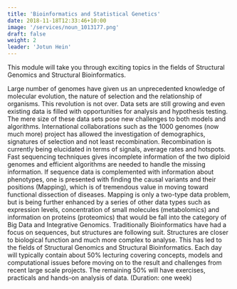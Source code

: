 ```yaml
---
title: 'Bioinformatics and Statistical Genetics'
date: 2018-11-18T12:33:46+10:00
image: '/services/noun_1013177.png'
draft: false
weight: 2
leader: 'Jotun Hein'
---
```


This module will take you through exciting topics in the fields of Structural Genomics
and Structural Bioinformatics.

Large number of genomes have given us an unprecedented knowledge of molecular evolution,
the nature of selection and the relationship of organisms. This revolution is not over.
Data sets are still growing and even existing data is filled with opportunities for
analysis and hypothesis testing. The mere size of these data sets pose new challenges to
both models and algorithms. International collaborations such as the 1000 genomes (now
much more) project has allowed the investigation of demographics, signatures of
selection and not least recombination. Recombination is currently being elucidated in
terms of signals, average rates and hotspots. Fast sequencing techniques gives
incomplete information of the two diploid genomes and efficient algorithms are needed to
handle the missing information. If sequence data is complemented with information about
phenotypes, one is presented with finding the causal variants and their positions
(Mapping), which is of tremendous value in moving toward functional dissection of
diseases. Mapping is only a two-type data problem, but is being further enhanced by a
series of other data types such as expression levels, concentration of small molecules
(metabolomics) and information on proteins (proteomics) that would be fall into the
category of Big Data and Integrative Genomics. Traditionally Bioinformatics have had a
focus on sequences, but structures are following suit. Structures are closer to
biological function and much more complex to analyse. This has led to the fields of
Structural Genomics and Structural Bioinformatics. Each day will typically contain about
50% lecturing covering concepts, models and computational issues before moving on to the
result and challenges from recent large scale projects. The remaining 50% will have
exercises, practicals and hands-on analysis of data. (Duration: one week)




